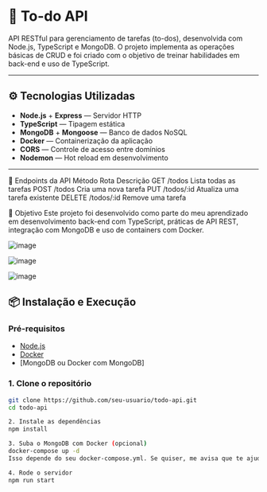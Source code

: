 # 📝 To-do API

API RESTful para gerenciamento de tarefas (to-dos), desenvolvida com Node.js, TypeScript e MongoDB. O projeto implementa as operações básicas de CRUD e foi criado com o objetivo de treinar habilidades em back-end e uso de TypeScript.

---

## ⚙️ Tecnologias Utilizadas

- **Node.js** + **Express** — Servidor HTTP
- **TypeScript** — Tipagem estática
- **MongoDB** + **Mongoose** — Banco de dados NoSQL
- **Docker** — Containerização da aplicação
- **CORS** — Controle de acesso entre domínios
- **Nodemon** — Hot reload em desenvolvimento

---

📮 Endpoints da API
Método	Rota	Descrição
GET	/todos	Lista todas as tarefas
POST	/todos	Cria uma nova tarefa
PUT	/todos/:id	Atualiza uma tarefa existente
DELETE	/todos/:id	Remove uma tarefa

🧠 Objetivo
Este projeto foi desenvolvido como parte do meu aprendizado em desenvolvimento back-end com TypeScript, práticas de API REST, integração com MongoDB e uso de containers com Docker.

![image](https://github.com/user-attachments/assets/89fabe6c-2707-483d-a0e6-7d601fe4ee81)

![image](https://github.com/user-attachments/assets/d910b184-bb79-4a3e-a40f-0e190f1c7060)

![image](https://github.com/user-attachments/assets/731de402-e31f-4151-8590-f8b8a0bca3cb)

## 📦 Instalação e Execução

### Pré-requisitos

- [Node.js](https://nodejs.org/)
- [Docker](https://www.docker.com/)
- [MongoDB ou Docker com MongoDB]

### 1. Clone o repositório

```bash
git clone https://github.com/seu-usuario/todo-api.git
cd todo-api

2. Instale as dependências
npm install

3. Suba o MongoDB com Docker (opcional)
docker-compose up -d
Isso depende do seu docker-compose.yml. Se quiser, me avisa que te ajudo a escrever ele também.

4. Rode o servidor
npm run start
